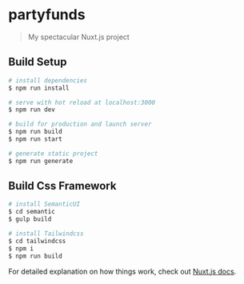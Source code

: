 # partyfunds

> My spectacular Nuxt.js project

## Build Setup

``` bash
# install dependencies
$ npm run install

# serve with hot reload at localhost:3000
$ npm run dev

# build for production and launch server
$ npm run build
$ npm run start

# generate static project
$ npm run generate
```
## Build Css Framework
``` bash
# install SemanticUI
$ cd semantic
$ gulp build

# install Tailwindcss
$ cd tailwindcss
$ npm i
$ npm run build
```

For detailed explanation on how things work, check out [Nuxt.js docs](https://nuxtjs.org).
